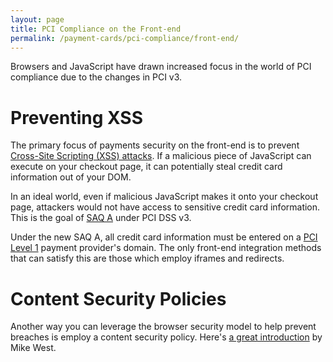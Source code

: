 ```yaml
---
layout: page
title: PCI Compliance on the Front-end
permalink: /payment-cards/pci-compliance/front-end/
---
```


Browsers and JavaScript have drawn increased focus in the world of PCI compliance due to the changes in PCI v3.

# Preventing XSS

The primary focus of payments security on the front-end is to prevent [Cross-Site Scripting (XSS) attacks](http://en.wikipedia.org/wiki/Cross-site_scripting). If a malicious piece of JavaScript can execute on your checkout page, it can potentially steal credit card information out of your DOM.

In an ideal world, even if malicious JavaScript makes it onto your checkout page, attackers would not have access to sensitive credit card information. This is the goal of [SAQ A](/payment-cards/pci-compliance/saqs/#saq-a) under PCI DSS v3.

Under the new SAQ A, all credit card information must be entered on a [PCI Level 1](/payment-cards/pci-compliance/levels/) payment provider's domain. The only front-end integration methods that can satisfy this are those which employ iframes and redirects.

# Content Security Policies

Another way you can leverage the browser security model to help prevent breaches is employ a content security policy. Here's [a great introduction](http://www.html5rocks.com/en/tutorials/security/content-security-policy/) by Mike West.
